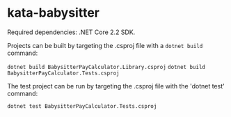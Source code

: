 # kata-babysitter

Required dependencies: .NET Core 2.2 SDK.

Projects can be built by targeting the .csproj file with a `dotnet build` command:

`dotnet build BabysitterPayCalculator.Library.csproj`
`dotnet build BabysitterPayCalculator.Tests.csproj`

The test project can be run by targeting the .csproj file with the 'dotnet test' command:

`dotnet test BabysitterPayCalculator.Tests.csproj`
